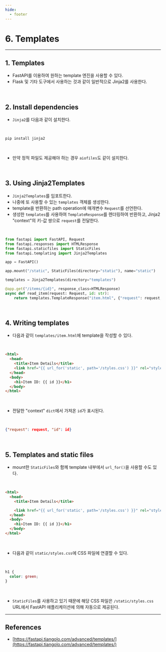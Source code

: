 ```yaml
---
hide:
  - footer
---
```


# 6. Templates

---

## 1. Templates

- FastAPI를 이용하여 원하는 template 엔진을 사용할 수 있다.
- Flask 및 기타 도구에서 사용하는 것과 같이 일반적으로 Jinja2를 사용한다.

<br/>

## 2. Install dependencies

- `Jinja2`를 다음과 같이 설치한다.

<br/>

```shell
pip install jinja2
```

<br/>

- 만약 정적 파일도 제공해야 하는 경우 `aiofiles`도 같이 설치한다.

<br/>

## 3. Using Jinja2Templates

- `Jinja2Templates`를 임포트한다.
- 나중에 또 사용할 수 있는 `templates` 객체를 생성한다.
- template을 반환하는 path operation에 매개변수 `Request`를 선언한다.
- 생성한 `templates`를 사용하여 `TemplateResponse`를 렌더링하여 반환하고, Jinja2 "context"의 키-값 쌍으로 `request`를 전달한다.

<br/>

```python
from fastapi import FastAPI, Request
from fastapi.responses import HTMLResponse
from fastapi.staticfiles import StaticFiles
from fastapi.templating import Jinja2Templates

app = FastAPI()

app.mount("/static", StaticFiles(directory="static"), name="static")

templates = Jinja2Templates(directory="templates")

@app.get("/items/{id}", response_class=HTMLResponse)
async def read_item(request: Request, id: str):
    return templates.TemplateResponse("item.html", {"request": request, "id": id})
```

<br/>

## 4. Writing templates

- 다음과 같이 `templates/item.html`에 template을 작성할 수 있다.

<br/>

```html
<html>
  <head>
    <title>Item Details</title>
    <link href="{{ url_for('static', path='/styles.css') }}" rel="stylesheet" />
  </head>
  <body>
    <h1>Item ID: {{ id }}</h1>
  </body>
</html>
```

<br/>

- 전달한 "context" `dict`에서 가져온 `id`가 표시된다.

<br/>

```json
{"request": request, "id": id}
```

<br/>

## 5. Templates and static files

- mount한 `StaticFiles`와 함께 template 내부에서 `url_for()`을 사용할 수도 있다.

<br/>

```html
<html>
  <head>
    <title>Item Details</title>

    <link href="{{ url_for('static', path='/styles.css') }}" rel="stylesheet" />
  </head>
  <body>
    <h1>Item ID: {{ id }}</h1>
  </body>
</html>
```

<br/>

- 다음과 같이 `static/styles.css`에 CSS 파일에 연결할 수 있다.

<br/>

```css
h1 {
  color: green;
}
```

<br/>

- `StaticFiles`를 사용하고 있기 때문에 해당 CSS 파일은 `/static/styles.css` URL에서 FastAPI 애플리케이션에 의해 자동으로 제공된다.

---

## References

- [https://fastapi.tiangolo.com/advanced/templates/](https://fastapi.tiangolo.com/advanced/templates/)
